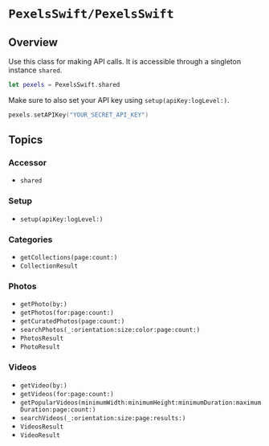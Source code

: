 # ``PexelsSwift/PexelsSwift``

## Overview

Use this class for making API calls. It is accessible through a singleton instance ``shared``.

```swift
let pexels = PexelsSwift.shared
```

Make sure to also set your API key using ``setup(apiKey:logLevel:)``.

```swift
pexels.setAPIKey("YOUR_SECRET_API_KEY")
```

## Topics

### Accessor

- ``shared``

### Setup

- ``setup(apiKey:logLevel:)``

### Categories

- ``getCollections(page:count:)``
- ``CollectionResult``

### Photos

- ``getPhoto(by:)``
- ``getPhotos(for:page:count:)``
- ``getCuratedPhotos(page:count:)``
- ``searchPhotos(_:orientation:size:color:page:count:)``
- ``PhotosResult``
- ``PhotoResult``

### Videos

- ``getVideo(by:)``
- ``getVideos(for:page:count:)``
- ``getPopularVideos(minimumWidth:minimumHeight:minimumDuration:maximumDuration:page:count:)``
- ``searchVideos(_:orientation:size:page:results:)``
- ``VideosResult``
- ``VideoResult``



